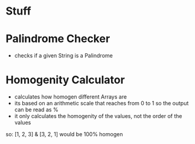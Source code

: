 # Stuff

# Palindrome Checker
- checks if a given String is a Palindrome

# Homogenity Calculator
- calculates how homogen different Arrays are
- its based on an arithmetic scale that reaches from 0 to 1 so the output can be read as %
- it only calculates the homogenity of the values, not the order of the values

so: [1, 2, 3] & [3, 2, 1] would be 100% homogen
